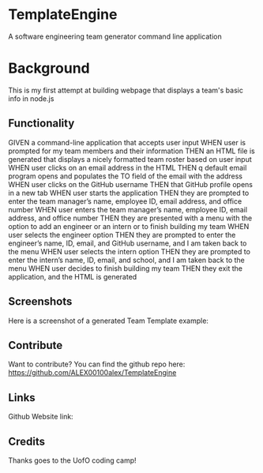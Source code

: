 # TemplateEngine
A software engineering team generator command line application

# Background 

This is my first attempt at building webpage that displays a team's basic info in node.js

## Functionality

GIVEN a command-line application that accepts user input
WHEN user is prompted for my team members and their information
THEN an HTML file is generated that displays a nicely formatted team roster based on user input
WHEN user clicks on an email address in the HTML
THEN q default email program opens and populates the TO field of the email with the address
WHEN user clicks on the GitHub username
THEN that GitHub profile opens in a new tab
WHEN user starts the application
THEN they are prompted to enter the team manager’s name, employee ID, email address, and office number
WHEN user enters the team manager’s name, employee ID, email address, and office number
THEN they are presented with a menu with the option to add an engineer or an intern or to finish building my team
WHEN user selects the engineer option
THEN they are prompted to enter the engineer’s name, ID, email, and GitHub username, and I am taken back to the menu
WHEN user selects the intern option
THEN they are prompted to enter the intern’s name, ID, email, and school, and I am taken back to the menu
WHEN user decides to finish building my team
THEN they exit the application, and the HTML is generated


## Screenshots 

Here is a screenshot of a generated Team Template example:


## Contribute

Want to contribute? You can find the github repo here: https://github.com/ALEX00100alex/TemplateEngine 

## Links

Github Website link: 

## Credits

Thanks goes to the UofO coding camp!